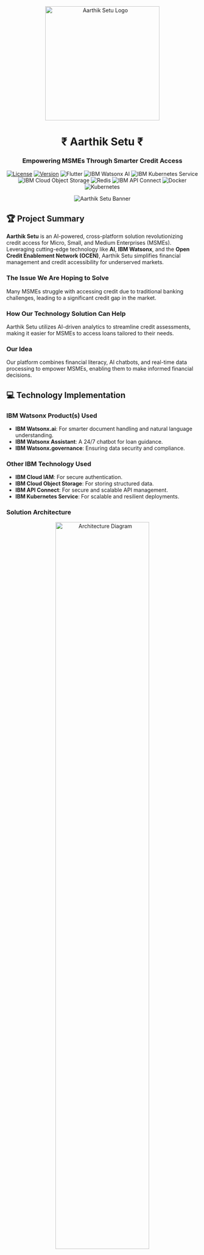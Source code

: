 <div align="center">
<img src="https://github.com/HareNTortoise/Aarthik-Setu/blob/main/assets/logos/AAsetu_256-x-256-px_.png" alt="Aarthik Setu Logo" width="300" height="300" style="background: transparent;">
<h1>₹ Aarthik Setu ₹</h1>
  <h3>Empowering MSMEs Through Smarter Credit Access</h3>

[![License](https://img.shields.io/badge/license-Apache%202.0-blue.svg)](https://github.com/HareNTortoise/Aarthik-Setu/blob/main/LICENSE)
[![Version](https://img.shields.io/badge/version-1.0.0-green.svg)](https://github.com/username/aarthik-setu/releases)
![Flutter](https://img.shields.io/badge/Flutter-02569B?logo=flutter&logoColor=white&style=flat-square)
![IBM Watsonx AI](https://img.shields.io/badge/IBM%20Watsonx%20AI-1F70C1?logo=ibm&logoColor=white&style=flat-square)
![IBM Kubernetes Service](https://img.shields.io/badge/IBM%20Kubernetes%20Service-326CE5?logo=kubernetes&logoColor=white&style=flat-square)
![IBM Cloud Object Storage](https://img.shields.io/badge/IBM%20Cloud%20Object%20Storage-00ADD8?logo=ibm&logoColor=white&style=flat-square)
![Redis](https://img.shields.io/badge/Redis-DC382D?logo=redis&logoColor=white&style=flat-square)
![IBM API Connect](https://img.shields.io/badge/IBM%20API%20Connect-FFCA28?logo=ibm&logoColor=black&style=flat-square)
![Docker](https://img.shields.io/badge/Docker-2496ED?logo=docker&logoColor=white&style=flat-square)
![Kubernetes](https://img.shields.io/badge/Kubernetes-326CE5?logo=kubernetes&logoColor=white&style=flat-square)

![Aarthik Setu Banner](https://github.com/HareNTortoise/Aarthik-Setu/blob/main/assets/web%20banner.png)

</div>

## 🏆 Project Summary

**Aarthik Setu** is an AI-powered, cross-platform solution revolutionizing credit access for Micro, Small, and Medium Enterprises (MSMEs). Leveraging cutting-edge technology like **AI**, **IBM Watsonx**, and the **Open Credit Enablement Network (OCEN)**, Aarthik Setu simplifies financial management and credit accessibility for underserved markets.

### The Issue We Are Hoping to Solve
Many MSMEs struggle with accessing credit due to traditional banking challenges, leading to a significant credit gap in the market.

### How Our Technology Solution Can Help
Aarthik Setu utilizes AI-driven analytics to streamline credit assessments, making it easier for MSMEs to access loans tailored to their needs.

### Our Idea
Our platform combines financial literacy, AI chatbots, and real-time data processing to empower MSMEs, enabling them to make informed financial decisions.

## 💻 Technology Implementation

### IBM Watsonx Product(s) Used
- **IBM Watsonx.ai**: For smarter document handling and natural language understanding.
- **IBM Watsonx Assistant**: A 24/7 chatbot for loan guidance.
- **IBM Watsonx.governance**: Ensuring data security and compliance.

### Other IBM Technology Used
- **IBM Cloud IAM**: For secure authentication.
- **IBM Cloud Object Storage**: For storing structured data.
- **IBM API Connect**: For secure and scalable API management.
- **IBM Kubernetes Service**: For scalable and resilient deployments.

### Solution Architecture
<p align="center">
  <img src="https://github.com/HareNTortoise/Aarthik-Setu/blob/IBM/assets/Aarthik_setu%20Architecture.png" alt="Architecture Diagram" width="70%" height="70%">
</p>

## 📑 Presentation Materials

### Solution Demo Video
- [Watch Here](#) (Add link to video)

### Project Development Roadmap
<p align="center">
  <img src="https://github.com/HareNTortoise/Aarthik-Setu/blob/IBM/assets/Aarthik_setu_Roadmap.jpg" alt="Roadmap" width="70%" height="70%">
</p>

## 🛠️ Additional Details

### How to Run the Project
```bash
# Clone the Repository
git clone https://github.com/username/aarthik-setu.git
cd aarthik-setu

# Install Dependencies
flutter pub get  # For Flutter
go mod tidy      # For Golang

# Run the Project
flutter run      # For Flutter (frontend)
go run main.go   # For Golang (backend)
```

### Live Demo
Explore the **Aarthik Setu** live demo: [Click here](https://aarthik-setu.web.app/)

Or scan the QR code for the mobile version:
<p align="center">
  <img src="https://github.com/shubhusion/Aarthik-Setu/blob/main/assets/AarthikSetu.png" alt="QR Code" width="200" height="200">
</p>

## About This Template

### Contributing
Please read [CONTRIBUTING.md](CONTRIBUTING.md) for details on our code of conduct and the process for submitting pull requests.

### Versioning
- Current version: **1.0.0**

### Authors
<a href="https://github.com/HareNTortoise/Aarthik-Setu/graphs/contributors">
  <img src="https://contributors-img.web.app/image?repo=HareNTortoise/Aarthik-Setu" />
</a>

--- 
Made with ❤️ for MSMEs | [AarthikSetu](https://aarthik-setu.web.app) © 2024
